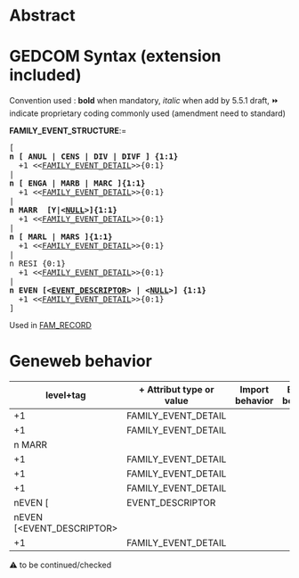 ﻿# Abstract

# GEDCOM Syntax (extension included)
Convention used : **bold** when mandatory, _italic_ when add by 5.5.1 draft, &#x23E9; indicate proprietary coding commonly used (amendment need to standard)<br />

**FAMILY_EVENT_STRUCTURE**:=
<pre>
[
<b>n [ ANUL | CENS | DIV | DIVF ] {1:1}</b>
  +1 &lt;&lt;<a href=Ged.FAMILY_EVENT_DETAIL>FAMILY_EVENT_DETAIL</a>&gt;&gt;{0:1}
|
<b>n [ ENGA | MARB | MARC ]{1:1}</b>
  +1 &lt;&lt;<a href=Ged.FAMILY_EVENT_DETAIL>FAMILY_EVENT_DETAIL</a>&gt;&gt;{0:1}
|
<b>n MARR  [Y|&lt;<a href=Ged.NULL>NULL</a>&gt;]{1:1}</b>
  +1 &lt;&lt;<a href=Ged.FAMILY_EVENT_DETAIL>FAMILY_EVENT_DETAIL</a>&gt;&gt;{0:1}
|
<b>n [ MARL | MARS ]{1:1}</b>
  +1 &lt;&lt;<a href=Ged.FAMILY_EVENT_DETAIL>FAMILY_EVENT_DETAIL</a>&gt;&gt;{0:1}
|
n RESI {0:1}
  +1 &lt;&lt;<a href=Ged.FAMILY_EVENT_DETAIL>FAMILY_EVENT_DETAIL</a>&gt;&gt;{0:1}
|
<b>n EVEN [&lt;<a href=Ged.EVENT_DESCRIPTOR>EVENT_DESCRIPTOR</a>&gt; | &lt;<a href=Ged.NULL>NULL</a>&gt;] {1:1}</b>
  +1 &lt;&lt;<a href=Ged.FAMILY_EVENT_DETAIL>FAMILY_EVENT_DETAIL</a>&gt;&gt;{0:1}
]
</pre>
Used in <a href=Ged.FAM_RECORD>FAM_RECORD</a><br />

# Geneweb behavior

level+tag  | + Attribut type or value | Import behavior | Export behavior  | Comment 
---------- | ------------- | :---------------: | :-----------------:| -----------
+1 | FAMILY_EVENT_DETAIL | | |
+1 | FAMILY_EVENT_DETAIL | | |
n MARR |  | | |
+1 | FAMILY_EVENT_DETAIL | | |
+1 | FAMILY_EVENT_DETAIL | | |
+1 | FAMILY_EVENT_DETAIL | | |
nEVEN [ | EVENT_DESCRIPTOR | | |
nEVEN [<EVENT_DESCRIPTOR> | | | | |
+1 | FAMILY_EVENT_DETAIL | | |

:warning: to be continued/checked

